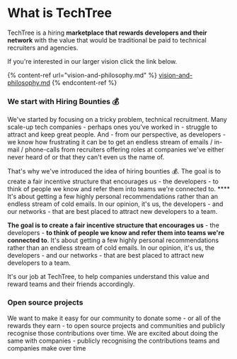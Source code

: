 # What is TechTree

TechTree is a hiring **marketplace that rewards developers and their network** with the value that would be traditional be paid to technical recruiters and agencies.

If you're interested in our larger vision click the link below.

{% content-ref url="vision-and-philosophy.md" %}
[vision-and-philosophy.md](vision-and-philosophy.md)
{% endcontent-ref %}

### We start with Hiring Bounties 💰

We've started by focusing on a tricky problem, technical recruitment. Many scale-up tech companies - perhaps ones you've worked in - struggle to attract and keep great people. And - from our perspective, as developers - we know how frustrating it can be to get an endless stream of emails / in-mail / phone-calls from recruiters offering roles at companies we've either never heard of or that they can't even us the name of.

That's why we've introduced the idea of hiring bounties 💰. The goal is to create a fair incentive structure that encourages us - the developers - to think of people we know and refer them into teams we're connected to. **** It's about getting a few highly personal recommendations rather than an endless stream of cold emails. In our opinion, it's us, the developers - and our networks - that are best placed to attract new developers to a team.&#x20;

**The goal is to create a fair incentive structure that encourages us** - the developers - **to think of people we know and refer them into teams we're connected to**. It's about getting a few highly personal recommendations rather than an endless stream of cold emails. In our opinion, it's us, the developers - and our networks - that are best placed to attract new developers to a team.&#x20;

It's our job at TechTree, to help companies understand this value and reward teams and their friends accordingly.

### Open source projects

We want to make it easy for our community to donate some - or all of the rewards they earn - to open source projects and communities and publicly recognise those contributions over time. We are excited about doing the same with companies - publicly recognising the contributions teams and companies make over time

###

